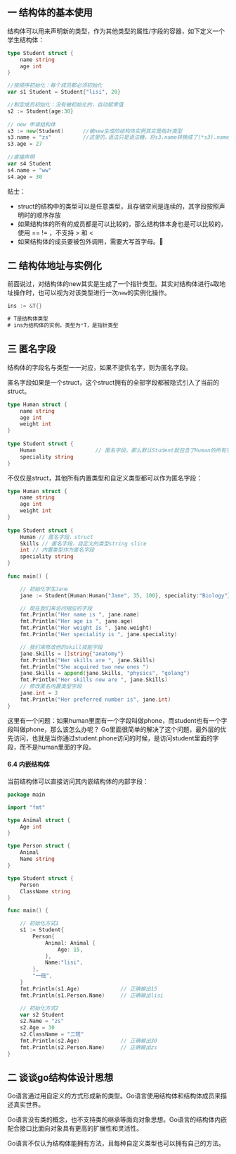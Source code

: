 ## 一 结构体的基本使用

结构体可以用来声明新的类型，作为其他类型的属性/字段的容器，如下定义一个学生结构体：
```go
type Student struct {
	name string
	age int
}

//按顺序初始化：每个成员都必须初始化
var s1 Student = Student{"lisi", 20}

//制定成员初始化：没有被初始化的，自动赋零值
s2 := Student{age:30}
	
// new 申请结构体
s3 := new(Student)      //被new生成的结构体实例其实是指针类型
s3.name = "zs"          //这里的.语法只是语法糖，将s3.name转换成了(*s3).name
s3.age = 27
	
//直接声明
var s4 Student
s4.name = "ww"
s4.age = 30
```

贴士：
- struct的结构中的类型可以是任意类型，且存储空间是连续的，其字段按照声明时的顺序存放  
- 如果结构体的所有的成员都是可以比较的，那么结构体本身也是可以比较的，使用 == != ，不支持 > 和 <
- 如果结构体的成员要被包外调用，需要大写首字母。

## 二 结构体地址与实例化

前面说过，对结构体的new其实是生成了一个指针类型。其实对结构体进行`&`取地址操作时，也可以视为对该类型进行一次`new`的实例化操作。

```go
ins := &T{}

# T是结构体类型
# ins为结构体的实例，类型为*T，是指针类型
```

## 三 匿名字段

结构体的字段名与类型一一对应，如果不提供名字，则为匿名字段。

匿名字段如果是一个struct，这个struct拥有的全部字段都被隐式引入了当前的struct。

```go
type Human struct {
    name string
    age int
    weight int
}
    
type Student struct {
    Human                   // 匿名字段，那么默认Student就包含了Human的所有字段
    speciality string
}
```

不仅仅是struct，其他所有内置类型和自定义类型都可以作为匿名字段：
```go
type Human struct {
    name string
    age int
    weight int
}
    
type Student struct {
    Human // 匿名字段，struct
    Skills // 匿名字段，自定义的类型string slice
    int // 内置类型作为匿名字段
    speciality string
}
    
func main() {

    // 初始化学生Jane
    jane := Student{Human:Human{"Jane", 35, 100}, speciality:"Biology"}

    // 现在我们来访问相应的字段
    fmt.Println("Her name is ", jane.name)
    fmt.Println("Her age is ", jane.age)
    fmt.Println("Her weight is ", jane.weight)
    fmt.Println("Her speciality is ", jane.speciality)

    // 我们来修改他的skill技能字段
    jane.Skills = []string{"anatomy"}
    fmt.Println("Her skills are ", jane.Skills)
    fmt.Println("She acquired two new ones ")
    jane.Skills = append(jane.Skills, "physics", "golang")
    fmt.Println("Her skills now are ", jane.Skills)
    // 修改匿名内置类型字段
    jane.int = 3
    fmt.Println("Her preferred number is", jane.int)
}
```

这里有一个问题：如果human里面有一个字段叫做phone，而student也有一个字段叫做phone，那么该怎么办呢？
Go里面很简单的解决了这个问题，最外层的优先访问，也就是当你通过student.phone访问的时候，是访问student里面的字段，而不是human里面的字段。

#### 6.4 内嵌结构体

当前结构体可以直接访问其内嵌结构体的内部字段：
```go
package main

import "fmt"

type Animal struct {
	Age int
}

type Person struct {
	Animal
	Name string
}

type Student struct {
	Person
	ClassName string
}

func main() {

	// 初始化方式1
	s1 := Student{
		Person{
			Animal: Animal {
				Age: 15,
			},
			Name:"lisi",
		},
		"一班",
	}
	fmt.Println(s1.Age)				// 正确输出15
	fmt.Println(s1.Person.Name)		// 正确输出lisi

	// 初始化方式2
	var s2 Student
	s2.Name = "zs"
	s2.Age = 30
	s2.ClassName = "二班"
	fmt.Println(s2.Age)				// 正确输出30
	fmt.Println(s2.Person.Name)		// 正确输出zs
}
```

## 二 谈谈go结构体设计思想

Go语言通过用自定义的方式形成新的类型。Go语言使用结构体和结构体成员来描述真实世界。  

Go语言没有类的概念，也不支持类的继承等面向对象思想。Go语言的结构体内嵌配合接口比面向对象具有更高的扩展性和灵活性。  

Go语言不仅认为结构体能拥有方法，且每种自定义类型也可以拥有自己的方法。